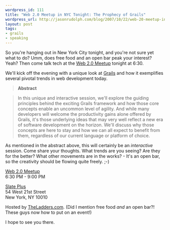 ```yaml
--- 
wordpress_id: 111
title: "Web 2.0 Meetup in NYC Tonight: The Prophecy of Grails"
wordpress_url: http://jasonrudolph.com/blog/2007/10/22/web-20-meetup-in-nyc-tonight-the-prophecy-of-grails-2/
layout: post
tags:
- grails
- speaking	
---
```

So you're hanging out in New York City tonight, and you're not sure yet what to do?  Umm, does free food and an open bar peak your interest?  Yeah?  Then come talk tech at the [Web 2.0 Meetup](http://web2meetup.com/2007/10/21/the-ladders-served-lunch-20-sponsor-web-20-meetup-on-monday-1022/) tonight at 6:30.  

We'll kick off the evening with a unique look at [Grails](http://grails.org) and how it exemplifies several pivotal trends in web development today.  

> **Abstract**

> In this unique and interactive session, we'll explore the guiding principles behind the exciting Grails framework and how those core concepts enable an uncommon level of agility.  And while many developers will welcome the productivity gains alone offered by Grails, it's those underlying ideas that may very well reflect a new era of software development on the horizon.  We'll discuss why those concepts are here to stay and how we can all expect to benefit from them, regardless of our current language or platform of choice.
                     
As mentioned in the abstract above, this will certainly be an *interactive* session.  Come share your thoughts.  What trends are you seeing?  Are they for the better?  What other movements are in the works? - It's an open bar, so the creativity should be flowing quite freely.  ;-)

[Web 2.0 Meetup](http://web2meetup.com/2007/10/21/the-ladders-served-lunch-20-sponsor-web-20-meetup-on-monday-1022/)  
6:30 PM - 9:00 PM

[Slate Plus](http://www.slate-ny.com)  
54 West 21st Street             
New York, NY 10010

Hosted by [TheLadders.com](http://TheLadders.com).  (Did I mention free food *and* an open bar?!  These guys now how to put on an event!)  

I hope to see you there.
